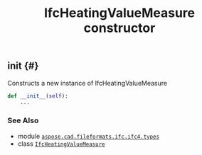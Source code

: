 ﻿---
title: IfcHeatingValueMeasure constructor
second_title: Aspose.CAD for Python via .NET API References
description: 
type: docs
weight: 10
url: /python-net/aspose.cad.fileformats.ifc.ifc4.types/ifcheatingvaluemeasure/__init__/
is_root: false
---

## __init__ {#}

Constructs a new instance of IfcHeatingValueMeasure



```python
def __init__(self):
    ...
```





### See Also
* module [`aspose.cad.fileformats.ifc.ifc4.types`](../../)
* class [`IfcHeatingValueMeasure`](/cad/python-net/aspose.cad.fileformats.ifc.ifc4.types/ifcheatingvaluemeasure)
